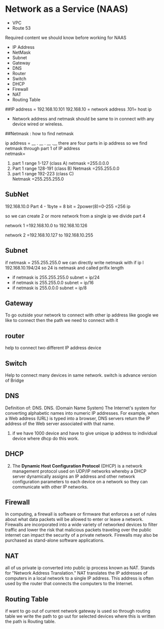 # Network as a Service (NAAS)

* VPC
* Route 53 

Required content we should know before working for NAAS
* IP Address
* NetMask
* Subnet 
* Gateway
* DNS
* Router
* Switch
* DHCP
* Firewall
* NAT
* Routing Table

##IP address = 192.168.10.101
192.168.10 = network address 
.101= host ip

* Network address and netmask should be same to in connect
 with any device  wired or wireless.

##Netmask : how to find netmask 

ip address = __ . __ . __ .__
there are four parts in ip address
so we find netmask through part 1 of IP address  
netmask=
1. part 1 range 1-127  (class A)
        netmask =255.0.0.0
2. Part 1 range 128-191  (class B)
        Netmask =255.255.0.0
3. part 1 range 192-223   (class C)  
        Netmask =255.255.255.0

## SubNet
192.168.10.0 
Part 4 - 1byte = 8 bit = 2power(8)=0-255 =256 ip 

so we can create 2 or more network from a single ip we divide
 part 4 

network 1 =192.168.10.0 to 192.168.10.126

network 2 =192.168.10.127 to 192.168.10.255

## Subnet
if netmask = 255.255.255.0 
we can directly write netmask with if ip l 192.168.10.194/24 
so 24 is netmask and called prifix length
* if netmask is 255.255.255.0
 subnet = ip/24
* if netmask is 255.255.0.0
 subnet = ip/16
* if netmask is 255.0.0.0
 subnet = ip/8  

## Gateway
To go outside your network to connect with other ip address 
like google we like to connect then the path we need to
 connect with it 

## router 
help to connect two different IP address device 

## Switch 
Help to connect many devices in same network. switch is
 advance version of Bridge 

## DNS
Definition of: DNS. DNS. (Domain Name System) The Internet's
system for converting alphabetic names into numeric IP
addresses. For example, when a Web address (URL) is typed
into a browser, DNS servers return the IP address of the
Web server associated with that name.

1. if we have 1000 device and have to give unique ip address
 to individual device  where dhcp do this work.

## DHCP 

2. The __Dynamic Host Configuration Protocol__ (DHCP) is a
network management protocol used on UDP/IP networks whereby
a DHCP server dynamically assigns an IP address and other
network configuration parameters to each device on a
network so they can communicate with other IP networks.

## Firewall
In computing, a firewall is software or firmware that
 enforces a set of rules about what data packets will be
allowed to enter or leave a network. Firewalls are 
incorporated into a wide variety of networked devices to
filter traffic and lower the risk that malicious packets 
traveling over the public internet can impact the security 
of a private network. Firewalls may also be purchased as 
stand-alone software applications.


## NAT
all of us private ip converted into public ip process known as NAT.
Stands for "Network Address Translation." NAT translates the IP addresses of computers in a local network to a single IP address. This address is often used by the router that connects the computers to the Internet.

## Routing Table 
if want to go out of current network gateway is used so 
through routing table we write the path to go uut for
 selected devices 
where this is written the path is Routing table.